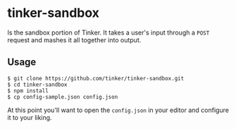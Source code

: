 # tinker-sandbox

Is the sandbox portion of Tinker. It takes a user's input through a `POST`
request and mashes it all together into output.

## Usage

```shell
$ git clone https://github.com/tinker/tinker-sandbox.git
$ cd tinker-sandbox
$ npm install
$ cp config-sample.json config.json
```

At this point you'll want to open the `config.json` in your editor and configure
it to your liking.

